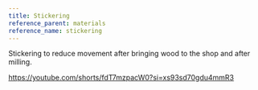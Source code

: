 ```yaml
---
title: Stickering
reference_parent: materials
reference_name: stickering
---
```

Stickering to reduce movement after bringing wood to the shop and after milling.

https://youtube.com/shorts/fdT7mzpacW0?si=xs93sd70gdu4mmR3